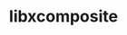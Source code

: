 ---
title: "libxcomposite"
layout: cache
categories: [package, develop]
meta: {"compilers": ["gcc@=11.4.0"], "num_specs": 4, "num_specs_by_stack": {"hep": 4, "root": 4}, "oss": ["ubuntu22.04"], "platforms": ["linux"], "stacks": ["hep", "root"], "targets": ["x86_64_v3"], "versions": ["0.4.6"]}
spec_details: [{"compiler": "gcc@=11.4.0", "hash": "dfsjfh6bdvrr4usw2t54227wvubq4kq7", "os": "ubuntu22.04", "platform": "linux", "size": "-", "stacks": ["hep", "root"], "target": "x86_64_v3", "variants": ["build_system=autotools"], "versions": ["0.4.6"]}, {"compiler": "gcc@=11.4.0", "hash": "mfayron2n7nk4b4d7gxtrfdxykxymqhf", "os": "ubuntu22.04", "platform": "linux", "size": "-", "stacks": ["hep", "root"], "target": "x86_64_v3", "variants": ["build_system=autotools"], "versions": ["0.4.6"]}, {"compiler": "gcc@=11.4.0", "hash": "rs54flmvtkufgqofvl5lzllmp6v4mlj4", "os": "ubuntu22.04", "platform": "linux", "size": "-", "stacks": ["hep", "root"], "target": "x86_64_v3", "variants": ["build_system=autotools"], "versions": ["0.4.6"]}, {"compiler": "gcc@=11.4.0", "hash": "vk5ie7itrdtgbv3webkhluykspuwooff", "os": "ubuntu22.04", "platform": "linux", "size": "-", "stacks": ["hep", "root"], "target": "x86_64_v3", "variants": ["build_system=autotools"], "versions": ["0.4.6"]}]
---